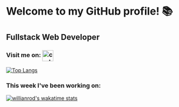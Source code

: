 # Welcome to my GitHub profile! :books:
## Fullstack Web Developer

### Visit me on: [<img align="center" alt="codeSTACKr | LinkedIn" width="30px" src="https://cdn.jsdelivr.net/npm/simple-icons@v3/icons/linkedin.svg" />][linkedin]
[linkedin]:https://www.linkedin.com/in/kristina91jovanovic11/

[![Top Langs](https://github-readme-stats.vercel.app/api/top-langs/?username=Kristina-11&layout=compact&theme=dark)](https://github.com/anuraghazra/github-readme-stats)

### This week I've been working on:
[![willianrod's wakatime stats](https://github-readme-stats.vercel.app/api/wakatime?username=Kristina&theme=dark)](https://github.com/anuraghazra/github-readme-stats)
